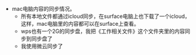 - mac电脑内容的同步情况。
    - 所有本地文件都通过icloud同步，在surface电脑上也下载了一个icloud，这样，mac电脑里的内容都可以在surface上查看。
    - wps也有一个2G的同步盘，我把《工作相关文件》这个文件夹里的内容同步到同步盘了
    - 我使用微云同步了
